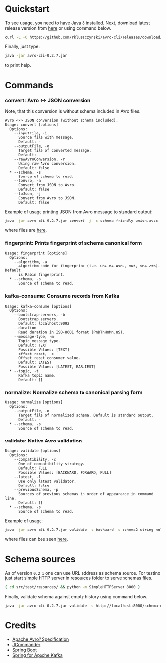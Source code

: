 # Quickstart

To see usage, you need to have Java 8 installed. Next, download latest release version from 
[here](https://github.com/rkluszczynski/avro-cli/releases/download/avro-cli-0.2.7/avro-cli-0.2.7.jar)
or using command below.

```bash
curl -L -O https://github.com/rkluszczynski/avro-cli/releases/download/avro-cli-0.2.7/avro-cli-0.2.7.jar
```

Finally, just type:

```bash
java -jar avro-cli-0.2.7.jar 
```

to print help.

# Commands

### convert: Avro <-> JSON conversion

Note, that this conversion is without schema included in Avro files.

```
Avro <-> JSON conversion (without schema included).
Usage: convert [options]
  Options:
    --inputFile, -i
      Source file with message.
      Default: -
    --outputFile, -o
      Target file of converted message.
      Default: -
    --rawAvroConversion, -r
      Using raw Avro conversion.
      Default: false
  * --schema, -s
      Source of schema to read.
    --toAvro, -a
      Convert from JSON to Avro.
      Default: false
    --toJson, -j
      Convert from Avro to JSON.
      Default: false
```

Example of usage printing JSON from Avro message to standard output:

```bash
java -jar avro-cli-0.2.7.jar convert -j -s schema-friendly-union.avsc -i message-friendly-union.avro 

```

where files are [here](https://github.com/rkluszczynski/avro-cli/tree/master/src/test/resources/conversion).

### fingerprint: Prints fingerprint of schema canonical form

```
Usage: fingerprint [options]
  Options:
    --algorithm, -a
      Algorithm code for fingerprint (i.e. CRC-64-AVRO, MD5, SHA-256). Default 
      is Rabin fingerprint.
  * --schema, -s
      Source of schema to read.
```

### kafka-consume: Consume records from Kafka

```
Usage: kafka-consume [options]
  Options:
    --bootstrap-servers, -b
      Bootstrap servers.
      Default: localhost:9092
    --duration
      Read duration in ISO-8601 format (PnDTnHnMn.nS).
    --message-type, -m
      Topic message type.
      Default: TEXT
      Possible Values: [TEXT]
    --offset-reset, -o
      Offset reset consumer value.
      Default: LATEST
      Possible Values: [LATEST, EARLIEST]
  * --topic, -t
      Kafka topic name.
      Default: []
```

### normalize: Normalize schema to canonical parsing form

```
Usage: normalize [options]
  Options:
    --outputFile, -o
      Target file of normalized schema. Default is standard output.
      Default: -
  * --schema, -s
      Source of schema to read.
```

### validate: Native Avro validation

```
Usage: validate [options]
  Options:
    --compatibility, -c
      One of compatibility strategy.
      Default: FULL
      Possible Values: [BACKWARD, FORWARD, FULL]
    --latest, -l
      Use only latest validator.
      Default: false
    --previousSchema, -p
      Sources of previous schemas in order of appearance in command line.
      Default: []
  * --schema, -s
      Source of schema to read.
```

Example of usage:

```bash
java -jar avro-cli-0.2.7.jar validate -c backward -s schema2-string-null-field.json -p schema1-string-field.json 
```

where files can bee seen [here](https://github.com/rkluszczynski/avro-cli/tree/master/src/test/resources/validation).


# Schema sources

As of version `0.2.1` one can use URL address as schema source. For testing just start simple HTTP server in 
resources folder to serve schemas files.

```bash
( cd src/test/resources/ && python -m SimpleHTTPServer 8000 )
```

Finally, validate schema against empty history using command below.

```bash
java -jar avro-cli-0.2.7.jar validate -s http://localhost:8000/schema-no-fields.avsc
```

# Credits

 * [Apache Avro? Specification](http://avro.apache.org/docs/current/spec.html)
 * [JCommander](http://jcommander.org)
 * [Spring Boot](https://projects.spring.io/spring-boot)
 * [Spring for Apache Kafka](https://projects.spring.io/spring-kafka)

